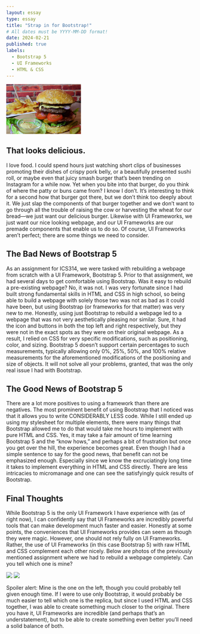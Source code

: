 ```yaml
---
layout: essay
type: essay
title: "Strap in for Bootstrap!"
# All dates must be YYYY-MM-DD format!
date: 2024-02-21
published: true
labels:
  - Bootstrap 5
  - UI Frameworks
  - HTML & CSS
---
```


<img width="200px" class="rounded float-start pe-4" src="../img/uiimg1.jpg">

## That looks delicious.
I love food. I could spend hours just watching short clips of businesses promoting their dishes of crispy pork belly, or a beautifully presented sushi roll, or maybe even that juicy smash burger that’s been trending on Instagram for a while now. Yet when you bite into that burger, do you think of where the patty or buns came from? I know I don’t. It’s interesting to think for a second how that burger got there, but we don’t think too deeply about it. We just slap the components of that burger together and we don’t want to go through all the trouble of raising the cow or harvesting the wheat for our bread—we just want our delicious burger. Likewise with UI Frameworks, we just want our nice looking webpage, and our UI Frameworks are our premade components that enable us to do so. Of course, UI Frameworks aren’t perfect; there are some things we need to consider.


## The Bad News of Bootstrap 5

As an assignment for ICS314, we were tasked with rebuilding a webpage from scratch with a UI Framework, Bootstrap 5. Prior to that assignment, we had several days to get comfortable using Bootstrap. Was it easy to rebuild a pre-existing webpage? No, it was not. I was very fortunate since I had built strong fundamental skills in HTML and CSS in high school, so being able to build a webpage with solely those two was not  as bad as it could have been, but using Bootstrap (or frameworks for that matter) was very new to me. Honestly, using just Bootstrap to rebuild a webpage led to a webpage that was not very aesthetically pleasing nor similar. Sure, it had the icon and buttons in both the top left and right respectively, but they were not in the exact spots as they were on their original webpage. As a result, I relied on CSS for very specific modifications, such as positioning, color, and sizing. Bootstrap 5 doesn’t support certain percentages to such measurements, typically allowing only 0%, 25%, 50%, and 100% relative measurements for the aforementioned modifications of the positioning and size of objects. It will not solve all your problems, granted, that was the only real issue I had with Bootstrap.


## The Good News of Bootstrap 5

There are a lot more positives to using a framework than there are negatives. The most prominent benefit of using Bootstrap that I noticed was that it allows you to write CONSIDERABLY LESS code. While I still ended up using my stylesheet for multiple elements, there were many things that Bootstrap allowed me to do that would take me hours to implement with pure HTML and CSS. Yes, it may take a fair amount of time learning Bootstrap 5 and the “know hows,” and perhaps a bit of frustration but once you get over the hill, the experience becomes great. Even though I had a simple sentence to say for the good news, that benefit can not be emphasized enough. Especially since we know the excruciatingly long time it takes to implement everything in HTML and CSS directly. There are less intricacies to micromanage and one can see the satisfyingly quick results of Bootstrap.

## Final Thoughts

While Bootstrap 5 is the only UI Framework I have experience with (as of right now), I can confidently say that UI Frameworks are incredibly powerful tools that can make development much faster and easier. Honestly at some points, the conveniences that UI Frameworks provides can seem as though they were magic. However, one should not rely fully on UI Frameworks. Rather, the use of UI Frameworks (in this case Bootstrap 5) with raw HTML and CSS complement each other nicely. Below are photos of the previously mentioned assignment where we had to rebuild a webpage completely. Can you tell which one is mine?

<img width="200px" class="rounded float-start pe-4" src="../img/uiimg4.png">
<img width="200px" class="rounded float-start pe-4" src="../img/uiimg5.png">

Spoiler alert: Mine is the one on the left, though you could probably tell given enough time. If I were to use only Bootstrap, it would probably be much easier to tell which one is the replica, but since I used HTML and CSS together, I was able to create something much closer to the original. 
There you have it, UI Frameworks are incredible (and perhaps that’s an understatement), but to be able to create something even better you’ll need a solid balance of both.
